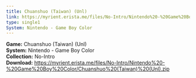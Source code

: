 ```yaml
---
title: Chuanshuo (Taiwan) (Unl)
link: https://myrient.erista.me/files/No-Intro/Nintendo%20-%20Game%20Boy%20Color/Chuanshuo%20(Taiwan)%20(Unl).zip
type: single1
System: Nintendo - Game Boy Color
---
```

<b>Game:</b> Chuanshuo (Taiwan) (Unl)<br>
<b>System:</b> Nintendo - Game Boy Color<br>
<b>Collection:</b> No-Intro<br>
<b>Download:</b> https://myrient.erista.me/files/No-Intro/Nintendo%20-%20Game%20Boy%20Color/Chuanshuo%20(Taiwan)%20(Unl).zip